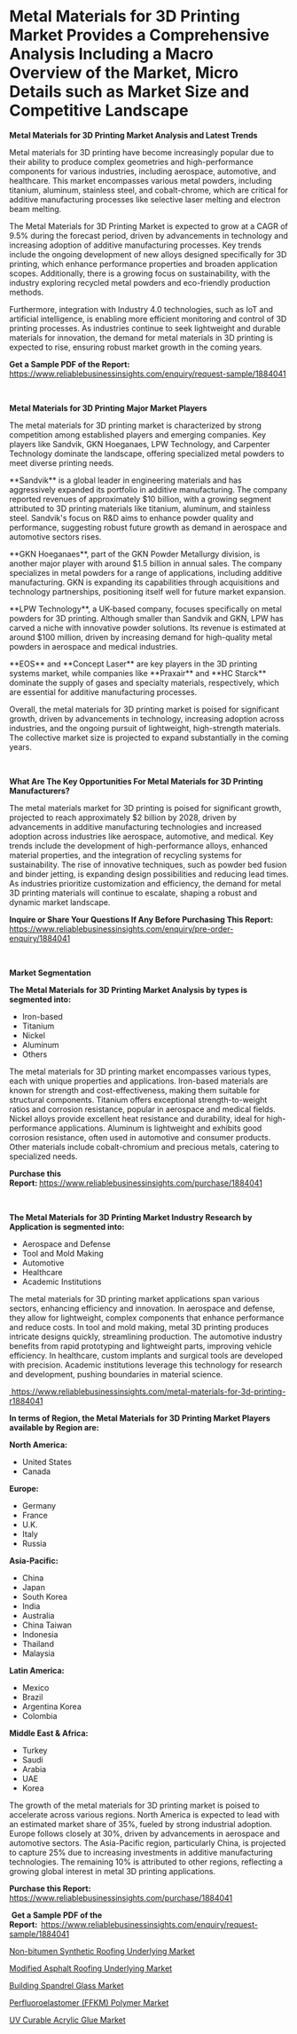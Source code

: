 <p><h1>Metal Materials for 3D Printing Market Provides a Comprehensive Analysis Including a Macro Overview of the Market, Micro Details such as Market Size and Competitive Landscape</h1></p><p><strong>Metal Materials for 3D Printing Market Analysis and Latest Trends</strong></p>
<p><p>Metal materials for 3D printing have become increasingly popular due to their ability to produce complex geometries and high-performance components for various industries, including aerospace, automotive, and healthcare. This market encompasses various metal powders, including titanium, aluminum, stainless steel, and cobalt-chrome, which are critical for additive manufacturing processes like selective laser melting and electron beam melting.</p><p>The Metal Materials for 3D Printing Market is expected to grow at a CAGR of 9.5% during the forecast period, driven by advancements in technology and increasing adoption of additive manufacturing processes. Key trends include the ongoing development of new alloys designed specifically for 3D printing, which enhance performance properties and broaden application scopes. Additionally, there is a growing focus on sustainability, with the industry exploring recycled metal powders and eco-friendly production methods. </p><p>Furthermore, integration with Industry 4.0 technologies, such as IoT and artificial intelligence, is enabling more efficient monitoring and control of 3D printing processes. As industries continue to seek lightweight and durable materials for innovation, the demand for metal materials in 3D printing is expected to rise, ensuring robust market growth in the coming years.</p></p>
<p><strong>Get a Sample PDF of the Report:&nbsp;</strong> <a href="https://www.reliablebusinessinsights.com/enquiry/request-sample/1884041?utm_campaign=63&utm_medium=2&utm_source=Github&utm_content=ia&utm_term=04022025&utm_id=metal-materials-for-3d-printing">https://www.reliablebusinessinsights.com/enquiry/request-sample/1884041</a></p>
<p>&nbsp;</p>
<p><strong>Metal Materials for 3D Printing Major Market Players</strong></p>
<p><p>The metal materials for 3D printing market is characterized by strong competition among established players and emerging companies. Key players like Sandvik, GKN Hoeganaes, LPW Technology, and Carpenter Technology dominate the landscape, offering specialized metal powders to meet diverse printing needs.</p><p>**Sandvik** is a global leader in engineering materials and has aggressively expanded its portfolio in additive manufacturing. The company reported revenues of approximately $10 billion, with a growing segment attributed to 3D printing materials like titanium, aluminum, and stainless steel. Sandvik's focus on R&D aims to enhance powder quality and performance, suggesting robust future growth as demand in aerospace and automotive sectors rises.</p><p>**GKN Hoeganaes**, part of the GKN Powder Metallurgy division, is another major player with around $1.5 billion in annual sales. The company specializes in metal powders for a range of applications, including additive manufacturing. GKN is expanding its capabilities through acquisitions and technology partnerships, positioning itself well for future market expansion.</p><p>**LPW Technology**, a UK-based company, focuses specifically on metal powders for 3D printing. Although smaller than Sandvik and GKN, LPW has carved a niche with innovative powder solutions. Its revenue is estimated at around $100 million, driven by increasing demand for high-quality metal powders in aerospace and medical industries.</p><p>**EOS** and **Concept Laser** are key players in the 3D printing systems market, while companies like **Praxair** and **HC Starck** dominate the supply of gases and specialty materials, respectively, which are essential for additive manufacturing processes.</p><p>Overall, the metal materials for 3D printing market is poised for significant growth, driven by advancements in technology, increasing adoption across industries, and the ongoing pursuit of lightweight, high-strength materials. The collective market size is projected to expand substantially in the coming years.</p></p>
<p>&nbsp;</p>
<p><strong>What Are The Key Opportunities For Metal Materials for 3D Printing Manufacturers?</strong></p>
<p><p>The metal materials market for 3D printing is poised for significant growth, projected to reach approximately $2 billion by 2028, driven by advancements in additive manufacturing technologies and increased adoption across industries like aerospace, automotive, and medical. Key trends include the development of high-performance alloys, enhanced material properties, and the integration of recycling systems for sustainability. The rise of innovative techniques, such as powder bed fusion and binder jetting, is expanding design possibilities and reducing lead times. As industries prioritize customization and efficiency, the demand for metal 3D printing materials will continue to escalate, shaping a robust and dynamic market landscape.</p></p>
<p><strong>Inquire or Share Your Questions If Any Before Purchasing This Report:</strong> <a href="https://www.reliablebusinessinsights.com/enquiry/pre-order-enquiry/1884041?utm_campaign=63&utm_medium=2&utm_source=Github&utm_content=ia&utm_term=04022025&utm_id=metal-materials-for-3d-printing">https://www.reliablebusinessinsights.com/enquiry/pre-order-enquiry/1884041</a></p>
<p>&nbsp;</p>
<p><strong>Market Segmentation</strong></p>
<p><strong>The Metal Materials for 3D Printing Market Analysis by types is segmented into:</strong></p>
<p><ul><li>Iron-based</li><li>Titanium</li><li>Nickel</li><li>Aluminum</li><li>Others</li></ul></p>
<p><p>The metal materials for 3D printing market encompasses various types, each with unique properties and applications. Iron-based materials are known for strength and cost-effectiveness, making them suitable for structural components. Titanium offers exceptional strength-to-weight ratios and corrosion resistance, popular in aerospace and medical fields. Nickel alloys provide excellent heat resistance and durability, ideal for high-performance applications. Aluminum is lightweight and exhibits good corrosion resistance, often used in automotive and consumer products. Other materials include cobalt-chromium and precious metals, catering to specialized needs.</p></p>
<p><strong>Purchase this Report:&nbsp;</strong><a href="https://www.reliablebusinessinsights.com/purchase/1884041?utm_campaign=63&utm_medium=2&utm_source=Github&utm_content=ia&utm_term=04022025&utm_id=metal-materials-for-3d-printing">https://www.reliablebusinessinsights.com/purchase/1884041</a></p>
<p>&nbsp;</p>
<p><strong>The Metal Materials for 3D Printing Market Industry Research by Application is segmented into:</strong></p>
<p><ul><li>Aerospace and Defense</li><li>Tool and Mold Making</li><li>Automotive</li><li>Healthcare</li><li>Academic Institutions</li></ul></p>
<p><p>The metal materials for 3D printing market applications span various sectors, enhancing efficiency and innovation. In aerospace and defense, they allow for lightweight, complex components that enhance performance and reduce costs. In tool and mold making, metal 3D printing produces intricate designs quickly, streamlining production. The automotive industry benefits from rapid prototyping and lightweight parts, improving vehicle efficiency. In healthcare, custom implants and surgical tools are developed with precision. Academic institutions leverage this technology for research and development, pushing boundaries in material science.</p></p>
<p><a href="https://www.reliablebusinessinsights.com/metal-materials-for-3d-printing-r1884041?utm_campaign=63&utm_medium=2&utm_source=Github&utm_content=ia&utm_term=04022025&utm_id=metal-materials-for-3d-printing">&nbsp;https://www.reliablebusinessinsights.com/metal-materials-for-3d-printing-r1884041</a></p>
<p><strong>In terms of Region, the Metal Materials for 3D Printing Market Players available by Region are:</strong></p>
<p>
    <p> <strong> North America: </strong>
        <ul>
            <li>United States</li>
            <li>Canada</li>
        </ul>
        </p> 
    <p> <strong> Europe: </strong>
        <ul>
            <li>Germany</li>
            <li>France</li>
            <li>U.K.</li>
            <li>Italy</li>
            <li>Russia</li>
        </ul>
        </p> 
    <p> <strong> Asia-Pacific: </strong>
        <ul>
            <li>China</li>
            <li>Japan</li>
            <li>South Korea</li>
            <li>India</li>
            <li>Australia</li>
            <li>China Taiwan</li>
            <li>Indonesia</li>
            <li>Thailand</li>
            <li>Malaysia</li>
        </ul>
        </p> 
    <p> <strong> Latin America: </strong>
        <ul>
            <li>Mexico</li>
            <li>Brazil</li>
            <li>Argentina Korea</li>
            <li>Colombia</li>
        </ul>
        </p> 
    <p> <strong> Middle East & Africa: </strong>
        <ul>
            <li>Turkey</li>
            <li>Saudi</li>
            <li>Arabia</li>
            <li>UAE</li>
            <li>Korea</li>
        </ul>
    </p>
    </p>
<p><p>The growth of the metal materials for 3D printing market is poised to accelerate across various regions. North America is expected to lead with an estimated market share of 35%, fueled by strong industrial adoption. Europe follows closely at 30%, driven by advancements in aerospace and automotive sectors. The Asia-Pacific region, particularly China, is projected to capture 25% due to increasing investments in additive manufacturing technologies. The remaining 10% is attributed to other regions, reflecting a growing global interest in metal 3D printing applications.</p></p>
<p><strong>Purchase this Report: </strong><a href="https://www.reliablebusinessinsights.com/purchase/1884041?utm_campaign=63&utm_medium=2&utm_source=Github&utm_content=ia&utm_term=04022025&utm_id=metal-materials-for-3d-printing">https://www.reliablebusinessinsights.com/purchase/1884041</a></p>
<p>&nbsp;<strong>Get a Sample PDF of the Report:&nbsp;&nbsp;</strong><a href="https://www.reliablebusinessinsights.com/enquiry/request-sample/1884041?utm_campaign=63&utm_medium=2&utm_source=Github&utm_content=ia&utm_term=04022025&utm_id=metal-materials-for-3d-printing">https://www.reliablebusinessinsights.com/enquiry/request-sample/1884041</a></p>
<p><strong></strong></p>
<p><p><a href="https://github.com/vilolakoreni/Market-Research-Report-List-1/blob/main/non-bitumen-synthetic-roofing-underlying-market.md?utm_campaign=63&utm_medium=2&utm_source=Github&utm_content=ia&utm_term=04022025&utm_id=metal-materials-for-3d-printing">Non-bitumen Synthetic Roofing Underlying Market</a></p><p><a href="https://github.com/paljuhubeyde/Market-Research-Report-List-1/blob/main/modified-asphalt-roofing-underlying-market.md?utm_campaign=63&utm_medium=2&utm_source=Github&utm_content=ia&utm_term=04022025&utm_id=metal-materials-for-3d-printing">Modified Asphalt Roofing Underlying Market</a></p><p><a href="https://github.com/savannabyun726/Market-Research-Report-List-1/blob/main/building-spandrel-glass-market.md?utm_campaign=63&utm_medium=2&utm_source=Github&utm_content=ia&utm_term=04022025&utm_id=metal-materials-for-3d-printing">Building Spandrel Glass Market</a></p><p><a href="https://github.com/buqjavesora/Market-Research-Report-List-1/blob/main/perfluoroelastomer-ffkm-polymer-market.md?utm_campaign=63&utm_medium=2&utm_source=Github&utm_content=ia&utm_term=04022025&utm_id=metal-materials-for-3d-printing">Perfluoroelastomer (FFKM) Polymer Market</a></p><p><a href="https://github.com/iwciasylvya/Market-Research-Report-List-1/blob/main/uv-curable-acrylic-glue-market.md?utm_campaign=63&utm_medium=2&utm_source=Github&utm_content=ia&utm_term=04022025&utm_id=metal-materials-for-3d-printing">UV Curable Acrylic Glue Market</a></p></p>